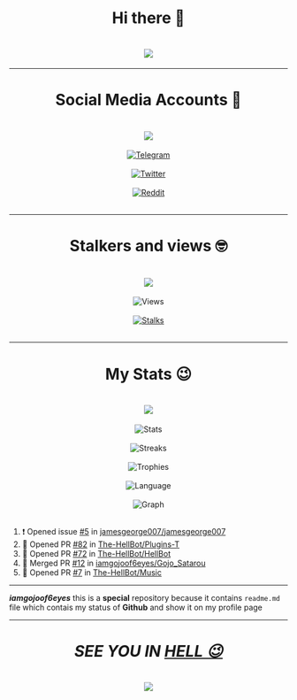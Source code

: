 <h1 align="center">Hi there 👋</h1>

<h1 align="center"><img src="https://media.giphy.com/media/u3ZnJAHnjiUJPYcIHp/giphy.gif" /></h1>

-----

<h1 align="center">Social Media Accounts 🌈</h1>

<h1 align="center"><img src="https://media.giphy.com/media/nlZ48YxovyJZCHX9gv/giphy.gif" /></h1>

<p align='center'>
  <a href="https://telegram.dog/iamgojoof6eyes"><img src="https://img.shields.io/badge/Telegram-2CA5E0?style=for-the-badge&amp;logo=telegram&amp;logoColor=white" alt="Telegram"></a></br></br>
   <a href="https://twitter.com/iamgojoof6eyes"><img src="https://img.shields.io/badge/Twitter-%231DA1F2.svg?style=for-the-badge&logo=Twitter&logoColor=white" alt="Twitter"></a></br></br>
   <a href="https://www.reddit.com/user/iamgojoof6eyes"><img src="https://img.shields.io/badge/Reddit-%23FF4500.svg?style=for-the-badge&logo=Reddit&logoColor=white" alt="Reddit"></a></br></br>

</p>



------

<h1 align="center">Stalkers and views 🤓</h1>

<h1 align="center"><img src="https://media.giphy.com/media/7OTuu0E79xXETNZbD1/giphy.gif" /></h1>

<p align='center'>
    <a herf="https://github.com/iamgojoof6eyes"><img src="https://komarev.com/ghpvc/?username=iamgojoof6eyes&label=Profile%20views" alt="Views">
</a></br></br>
   <a href="https://hits.seeyoufarm.com"><img src="https://hits.seeyoufarm.com/api/count/incr/badge.svg?url=https%3A%2F%2Fgithub.com%2Fiamgojoof6eyes&count_bg=%2379C83D&title_bg=%230084FF&icon=arduino.svg&icon_color=%2300FF20&title=Stalks&edge_flat=false" alt="Stalks"></a></br></br>

</p>

-------

<h1 align="center">My Stats 😉</h1>

<h1 align="center"><img src="https://media.giphy.com/media/BUjWcyCJOwJG3hFBes/giphy.gif" /></h1>

<p align='center'>
  <a><img src="https://github-readme-stats.vercel.app/api?username=iamgojoof6eyes&count_private=true&show_icons=true&include_all_commits=true&bg_color=000000&icon_color=ff3300&text_color=e60000&title_color=cc3300&border_color=ff0000" alt="Stats"></a></br></br>
   <a herf="https://git.io/streak-stats"><img src="https://github-readme-streak-stats.herokuapp.com?user=iamgojoof6eyes&count_private=true&include_all_commits=true&theme=highcontrast&sideNums=DD0000&background=000000&border=DD2727&stroke=DD6316&ring=FF7D12&currStreakNum=FFBD05&dates=FFD500&sideLabels=FF851A" alt="Streaks"></a></br></br>
   <a herf="https://github.com/iamgojoof6eyes/github-profile-trophy"><img src="https://github-profile-trophy.vercel.app/?username=iamgojoof6eyes&count_private=true&include_all_commits=true&theme=onedark" alt="Trophies"></a></br></br>
   <a><img src="https://github-readme-stats.vercel.app/api/top-langs/?username=iamgojoof6eyes&theme=radical&layout=compact" alt="Language"></a></br></br>
   <a herf="https://guthub.com/iamgojoof6eyes"><img src="https://activity-graph.herokuapp.com/graph?username=iamgojoof6eyes&bg_color=1F222E&color=F8D866&line=F85D7F&point=FFFFFF&hide_border=true" alt="Graph"></a></br></br>

</p>

<!---
![Captain Ezio's GitHub stats](https://github-readme-stats.vercel.app/api?username=iamgojoof6eyes&count_private=true&show_icons=true&include_all_commits=true&bg_color=000000&icon_color=ff3300&text_color=e60000&title_color=cc3300&border_color=ff0000)

-------

[![GitHub Streak](https://github-readme-streak-stats.herokuapp.com?user=iamgojoof6eyes&theme=highcontrast&sideNums=DD0000&background=000000&border=DD2727&stroke=DD6316&ring=FF7D12&currStreakNum=FFBD05&dates=FFD500&sideLabels=FF851A)](https://git.io/streak-stats)

--------

[![Github Trophies](https://github-profile-trophy.vercel.app/?username=iamgojoof6eyes&theme=darkhub&no-bg=true&margin-w=15&margin-h=10&row=1&column=6&count_private=true)](https://github.com/ryo-ma/github-profile-trophy)


-------

![Top Langs](https://github-readme-stats.vercel.app/api/top-langs/?username=iamgojoof6eyes&theme=radical&layout=compact)

[![Github Graphs](https://activity-graph.herokuapp.com/graph?username=iamgojoof6eyes&bg_color=1F222E&color=F8D866&line=F85D7F&point=FFFFFF&hide_border=true)](https://guthub.com/iamgojoof6eyes)

------->

<!--<h1 align="center">Recent activities 💻</h1>
<!--START_SECTION:activity-->
1. ❗️ Opened issue [#5](https://github.com/jamesgeorge007/jamesgeorge007/issues/5) in [jamesgeorge007/jamesgeorge007](https://github.com/jamesgeorge007/jamesgeorge007)
2. 💪 Opened PR [#82](https://github.com/The-HellBot/Plugins-T/pull/82) in [The-HellBot/Plugins-T](https://github.com/The-HellBot/Plugins-T)
3. 💪 Opened PR [#72](https://github.com/The-HellBot/HellBot/pull/72) in [The-HellBot/HellBot](https://github.com/The-HellBot/HellBot)
4. 🎉 Merged PR [#12](https://github.com/iamgojoof6eyes/Gojo_Satarou/pull/12) in [iamgojoof6eyes/Gojo_Satarou](https://github.com/iamgojoof6eyes/Gojo_Satarou)
5. 💪 Opened PR [#7](https://github.com/The-HellBot/Music/pull/7) in [The-HellBot/Music](https://github.com/The-HellBot/Music)
<!--END_SECTION:activity-->


-------

***iamgojoof6eyes*** this is a **special** repository because it contains `readme.md` file which contais my status of __Github__ and show it on my profile page

--------

<h1 align="center"><b><i>SEE YOU IN <a href="https://github.com/The-HellBot/HellBot">HELL 😉</b></i></h1>
  
<h1 align="center"><img src="https://media.giphy.com/media/PfwTddVAAUzxQB3yo5/giphy.gif" /></h1>


